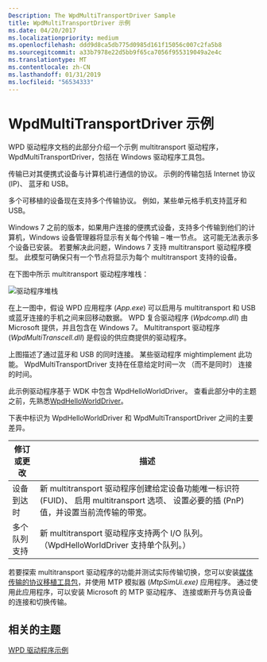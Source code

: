 ```yaml
---
Description: The WpdMultiTransportDriver Sample
title: WpdMultiTransportDriver 示例
ms.date: 04/20/2017
ms.localizationpriority: medium
ms.openlocfilehash: ddd9d8ca5db775d0985d161f15056c007c2fa5b8
ms.sourcegitcommit: a33b7978e22d5bb9f65ca7056f955319049a2e4c
ms.translationtype: MT
ms.contentlocale: zh-CN
ms.lasthandoff: 01/31/2019
ms.locfileid: "56534333"
---
```

# <a name="the-wpdmultitransportdriver-sample"></a>WpdMultiTransportDriver 示例


WPD 驱动程序文档的此部分介绍一个示例 multitransport 驱动程序，WpdMultiTransportDriver，包括在 Windows 驱动程序工具包。

传输已对其便携式设备与计算机进行通信的协议。 示例的传输包括 Internet 协议 (IP)、 蓝牙和 USB。

多个可移植的设备现在支持多个传输协议。 例如，某些单元格手机支持蓝牙和 USB。

Windows 7 之前的版本，如果用户连接的便携式设备，支持多个传输到他们的计算机，Windows 设备管理器将显示有关每个传输 – 唯一节点。 这可能无法表示多个设备已安装。 若要解决此问题，Windows 7 支持 multitransport 驱动程序模型。 此模型可确保只有一个节点将显示为每个 multitransport 支持的设备。

在下图中所示 multitransport 驱动程序堆栈：

![驱动程序堆栈](images/multi_trans_driver_stack.png)

在上一图中，假设 WPD 应用程序 (*App.exe*) 可以启用与 multitransport 和 USB 或蓝牙连接的手机之间来回移动数据。 WPD 复合驱动程序 (*Wpdcomp.dll*) 由 Microsoft 提供，并且包含在 Windows 7。 Multitransport 驱动程序 (*WpdMultiTranscell.dll*) 是假设的供应商提供的驱动程序。

上图描述了通过蓝牙和 USB 的同时连接。 某些驱动程序 mightimplement 此功能。 WpdMultiTransportDriver 支持在任意给定时间一次 （而不是同时） 连接的时间。

此示例驱动程序基于 WDK 中包含 WpdHelloWorldDriver。 查看此部分中的主题之前，先熟悉[WpdHelloWorldDriver](the-sample-driver-architecture.md)。

下表中标识为 WpdHelloWorldDriver 和 WpdMultiTransportDriver 之间的主要差异。

| 修订或更改     | 描述                                                                                                                                                                                                                   |
|------------------------|-------------------------------------------------------------------------------------------------------------------------------------------------------------------------------------------------------------------------------|
| 设备到达时         | 新 multitransport 驱动程序创建给定设备功能唯一标识符 (FUID)、 启用 multitransport 选项、 设置必要的插 (PnP) 值，并设置当前流传输的带宽。 |
| 多个队列支持 | 新 multitransport 驱动程序支持两个 I/O 队列。 （WpdHelloWorldDriver 支持单个队列。）                                                                                                                     |

 

若要探索 multitransport 驱动程序的功能并测试实际传输切换，您可以安装[媒体传输的协议移植工具包](https://www.microsoft.com/download/details.aspx?id=19153)，并使用 MTP 模拟器 (*MtpSimUi.exe)* 应用程序。 通过使用此应用程序，可以安装 Microsoft 的 MTP 驱动程序、 连接或断开与仿真设备的连接和切换传输。

## <a name="span-idrelatedtopicsspanrelated-topics"></a><span id="related_topics"></span>相关的主题


[WPD 驱动程序示例](the-wpd-driver-samples.md)

 

 





